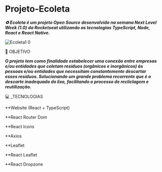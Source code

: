 # Projeto-Ecoleta
 **_♻️ Ecoleta é um projeto Open Source desenvolvido na semana Next Level Week (1.0) da Rocketseat utilizando as tecnologias TypeScript, Node, React e React Native._**
 
![Ecoleta1 0](https://user-images.githubusercontent.com/66651329/94941355-24e77780-04ab-11eb-9e70-7984246190bf.png)

🚀 OBJETIVO

 **_O projeto tem como finalidade estabelecer uma conexão entre empresas e/ou entidades que coletam resíduos (orgânicos e inorgânicos) às pessoas e/ou entidades que necessitam constantemente descartar esses resíduos. Solucionando um grande problema recorrente que é o descarte inadequado do lixo, facilitando o processo de recliclagem e reutilização._**

💻 _TECNOLOGIAS

**Website (React + TypeScript)

**React Router Dom

**React Icons

**Axios

**Leaflet

**React Leaflet

**React Dropzone

